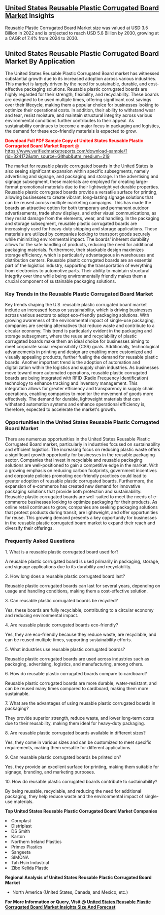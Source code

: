 <h2><a href="https://www.verifiedmarketreports.com/download-sample/?rid=324172&amp;utm_source=Github&amp;utm_medium=219" target="_blank">United States Reusable Plastic Corrugated Board Market</a> Insights</h2><p>Reusable Plastic Corrugated Board Market size was valued at USD 3.5 Billion in 2022 and is projected to reach USD 5.6 Billion by 2030, growing at a CAGR of 7.4% from 2024 to 2030.</p><p> <h2>United States Reusable Plastic Corrugated Board Market By Application</h2> The United States Reusable Plastic Corrugated Board market has witnessed substantial growth due to its increased adoption across various industries. This market is largely driven by the need for sustainable, durable, and cost-effective packaging solutions. Reusable plastic corrugated boards are highly regarded for their strength, flexibility, and recyclability. These boards are designed to be used multiple times, offering significant cost savings over their lifecycle, making them a popular choice for businesses looking to optimize their operational costs. In addition, their ability to withstand wear and tear, resist moisture, and maintain structural integrity across various environmental conditions further contributes to their appeal. As sustainability continues to become a major focus in packaging and logistics, the demand for these eco-friendly materials is expected to grow. <p><span class=""><span style="color: #ff0000;"><strong>Download Full PDF Sample Copy of United States Reusable Plastic Corrugated Board Market Report</strong> @ </span><a href="https://www.verifiedmarketreports.com/download-sample/?rid=324172&amp;utm_source=Github&amp;utm_medium=219" target="_blank">https://www.verifiedmarketreports.com/download-sample/?rid=324172&amp;utm_source=Github&amp;utm_medium=219</a></span></p> The market for reusable plastic corrugated boards in the United States is also seeing significant expansion within specific subsegments, namely advertising and signage, and packaging and storage. In the advertising and signage subsegment, these materials are employed for creating large-format promotional materials due to their lightweight yet durable properties. Reusable plastic corrugated boards provide a versatile surface for printing, allowing businesses to create vibrant, long-lasting signage solutions that can be reused across multiple marketing campaigns. This has made the boards an attractive option for both temporary and permanent outdoor advertisements, trade show displays, and other visual communications, as they resist damage from the elements, wear, and handling. In the packaging and storage subsegment, reusable plastic corrugated boards are increasingly used for heavy-duty shipping and storage applications. These materials are utilized by companies looking to transport goods securely while minimizing environmental impact. The boards' inherent durability allows for the safe handling of products, reducing the need for additional packaging materials. Furthermore, their stackable design maximizes storage efficiency, which is particularly advantageous in warehouses and distribution centers. Reusable plastic corrugated boards are an essential part of the logistics industry, supporting the transportation of everything from electronics to automotive parts. Their ability to maintain structural integrity over time while being environmentally friendly makes them a crucial component of sustainable packaging solutions. <h3>Key Trends in the Reusable Plastic Corrugated Board Market</h3> Key trends shaping the U.S. reusable plastic corrugated board market include an increased focus on sustainability, which is driving businesses across various sectors to adopt eco-friendly packaging solutions. With growing awareness of the environmental impact of single-use packaging, companies are seeking alternatives that reduce waste and contribute to a circular economy. This trend is particularly evident in the packaging and storage subsegment, where the reuse and recyclability of plastic corrugated boards make them an ideal choice for businesses aiming to meet corporate social responsibility (CSR) goals. Additionally, technological advancements in printing and design are enabling more customized and visually appealing products, further fueling the demand for reusable plastic boards. Another important trend is the adoption of automation and digitalization within the logistics and supply chain industries. As businesses move toward more automated operations, reusable plastic corrugated boards are being integrated with RFID (Radio Frequency Identification) technology to enhance tracking and inventory management. This integration allows for greater efficiency and transparency in supply chain operations, enabling companies to monitor the movement of goods more effectively. The demand for durable, lightweight materials that can withstand automation systems and enhance operational efficiency is, therefore, expected to accelerate the market's growth. <h3>Opportunities in the United States Reusable Plastic Corrugated Board Market</h3> There are numerous opportunities in the United States Reusable Plastic Corrugated Board market, particularly in industries focused on sustainability and efficient logistics. The increasing focus on reducing plastic waste offers a significant growth opportunity for businesses in the reusable packaging sector. Companies that invest in recyclable and reusable packaging solutions are well-positioned to gain a competitive edge in the market. With a growing emphasis on reducing carbon footprints, government incentives and corporate policies promoting eco-friendly practices could lead to greater adoption of reusable plastic corrugated boards. Furthermore, the expansion of e-commerce has created new demand for innovative packaging solutions that provide both protection and sustainability. Reusable plastic corrugated boards are well-suited to meet the needs of e-commerce businesses looking to optimize packaging for their products. As online retail continues to grow, companies are seeking packaging solutions that protect products during transit, are lightweight, and offer opportunities for reuse. This growing demand presents a key opportunity for businesses in the reusable plastic corrugated board market to expand their reach and diversify their offerings. <h3>Frequently Asked Questions</h3> <p>1. What is a reusable plastic corrugated board used for?</p> <p>A reusable plastic corrugated board is used primarily in packaging, storage, and signage applications due to its durability and recyclability.</p> <p>2. How long does a reusable plastic corrugated board last?</p> <p>Reusable plastic corrugated boards can last for several years, depending on usage and handling conditions, making them a cost-effective solution.</p> <p>3. Can reusable plastic corrugated boards be recycled?</p> <p>Yes, these boards are fully recyclable, contributing to a circular economy and reducing environmental impact.</p> <p>4. Are reusable plastic corrugated boards eco-friendly?</p> <p>Yes, they are eco-friendly because they reduce waste, are recyclable, and can be reused multiple times, supporting sustainability efforts.</p> <p>5. What industries use reusable plastic corrugated boards?</p> <p>Reusable plastic corrugated boards are used across industries such as packaging, advertising, logistics, and manufacturing, among others.</p> <p>6. How do reusable plastic corrugated boards compare to cardboard?</p> <p>Reusable plastic corrugated boards are more durable, water-resistant, and can be reused many times compared to cardboard, making them more sustainable.</p> <p>7. What are the advantages of using reusable plastic corrugated boards in packaging?</p> <p>They provide superior strength, reduce waste, and lower long-term costs due to their reusability, making them ideal for heavy-duty packaging.</p> <p>8. Are reusable plastic corrugated boards available in different sizes?</p> <p>Yes, they come in various sizes and can be customized to meet specific requirements, making them versatile for different applications.</p> <p>9. Can reusable plastic corrugated boards be printed on?</p> <p>Yes, they provide an excellent surface for printing, making them suitable for signage, branding, and marketing purposes.</p> <p>10. How do reusable plastic corrugated boards contribute to sustainability?</p> <p>By being reusable, recyclable, and reducing the need for additional packaging, they help reduce waste and the environmental impact of single-use materials.</p> </p><p><strong>Top United States Reusable Plastic Corrugated Board Market Companies</strong></p><div data-test-id=""><p><li>Coroplast</li><li> Distriplast</li><li> DS Smith</li><li> Karton</li><li> Northern Ireland Plastics</li><li> Primex Plastics</li><li> Sangeeta</li><li> SIMONA</li><li> Tah Hsin Industrial</li><li> Zibo Kelida Plastic</li></p><div><strong>Regional Analysis of&nbsp;United States Reusable Plastic Corrugated Board Market</strong></div><ul><li dir="ltr"><p dir="ltr">North America&nbsp;(United States, Canada, and Mexico, etc.)</p></li></ul><p><strong>For More Information or Query, Visit @&nbsp;</strong><strong><a href="https://www.verifiedmarketreports.com/product/reusable-plastic-corrugated-board-market/?utm_source=Github&amp;utm_medium=219" target="_blank">United States Reusable Plastic Corrugated Board Market Insights Size And Forecast</a></strong></p></div>
